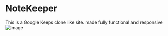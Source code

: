 # NoteKeeper
This is a Google Keeps clone like site. made fully functional and responsive
![image](https://user-images.githubusercontent.com/84245432/231259063-37c59175-28e1-4b0c-b583-0e0c7bb9cf73.png)
